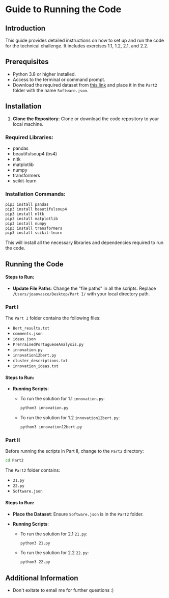 
# Guide to Running the Code

## Introduction

This guide provides detailed instructions on how to set up and run the code for the technical challenge. It includes exercises 1.1, 1.2, 2.1, and 2.2.

## Prerequisites

- Python 3.8 or higher installed.
- Access to the terminal or command prompt.
- Download the required dataset from [this link](https://drive.google.com/drive/u/1/folders/1sz96QH7rS3K_07SG_zZms6-iLoxHkdHw) and place it in the `Part2` folder with the name `Software.json`.

## Installation

1. **Clone the Repository**: Clone or download the code repository to your local machine.

### Required Libraries:
- pandas
- beautifulsoup4 (bs4)
- nltk
- matplotlib
- numpy
- transformers
- scikit-learn

### Installation Commands:
```bash
pip3 install pandas
pip3 install beautifulsoup4
pip3 install nltk
pip3 install matplotlib
pip3 install numpy
pip3 install transformers
pip3 install scikit-learn
```


   This will install all the necessary libraries and dependencies required to run the code.

## Running the Code

#### Steps to Run:

- **Update File Paths**: Change the "file paths" in all the scripts. Replace `/Users/joaovasco/Desktop/Part I/` with your local directory path.

### Part I

The `Part I` folder contains the following files:

- `Bert_results.txt`
- `comments.json`
- `ideas.json`
- `PreTrainedPortugueseAnalysis.py`
- `innovation.py`
- `innovation12bert.py`
- `cluster_descriptions.txt`
- `innovation_ideas.txt`

#### Steps to Run:

- **Running Scripts**:
  
  - To run the solution for 1.1 `innovation.py`:
    ```bash
    python3 innovation.py
    ```
  
  - To run the solution for 1.2 `innovation12bert.py`:
    ```bash
    python3 innovation12bert.py
    ```

### Part II

Before running the scripts in Part II, change to the `Part2` directory:

```bash
cd Part2
```

The `Part2` folder contains:

- `21.py`
- `22.py`
- `Software.json`

#### Steps to Run:

- **Place the Dataset**: Ensure `Software.json` is in the `Part2` folder.

- **Running Scripts**:

  - To run the solution for 2.1 `21.py`:
    ```bash
    python3 21.py
    ```
  
  - To run the solution for 2.2 `22.py`:
    ```bash
    python3 22.py
    ```

## Additional Information

- Don't exitate to email me for further questions :)
